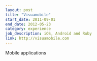 ```yaml
---
layout: post
title: "Visuamobile"
start_date: 2011-09-01
end_date: 2012-05-23
category: experience
job_description: iOS, Android and Ruby
link: http://visuamobile.com
---
```


Mobile applications
